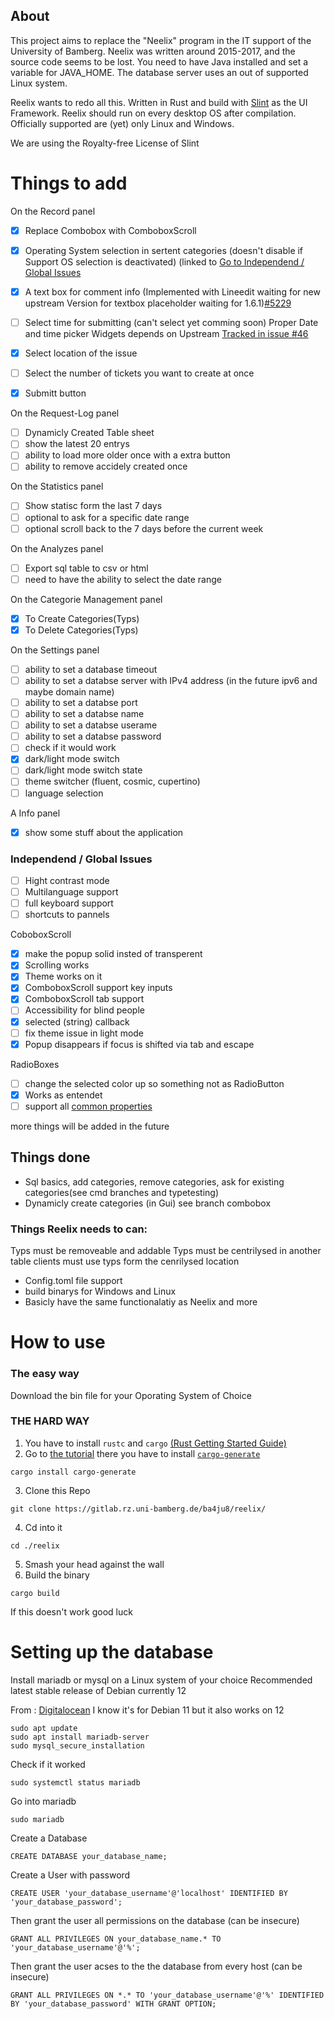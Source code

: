 ## About
This project aims to replace the "Neelix" program in the IT support of the University of Bamberg. Neelix was written around 2015-2017, and the source code seems to be lost. You need to have Java installed and set a variable for JAVA_HOME. The database server uses an out of supported Linux system.

Reelix wants to redo all this. Written in Rust and build with [Slint](https://slint.dev/) as the UI Framework. Reelix should run on every desktop OS after compilation. Officially supported are (yet) only Linux and Windows.

We are using the Royalty-free License of Slint
# Things to add

 On the Record panel
- [x] Replace Combobox with ComboboxScroll
- [x] Operating System selection in sertent categories (doesn't disable if Support OS selection is deactivated) (linked to [Go to Independend / Global Issues](#independend--global-issues)

- [x] A text box for comment info (Implemented with Lineedit waiting for new upstream Version for textbox placeholder waiting for 1.6.1)[#5229](https://github.com/slint-ui/slint/discussions/5229)
- [ ] Select time for submitting (can't select yet comming soon) Proper Date and time picker Widgets depends on Upstream [Tracked in issue #46](https://github.com/slint-ui/slint/issues/46)
- [x] Select location of the issue
- [ ] Select the number of tickets you want to create at once
- [x] Submitt button

On the Request-Log panel
- [ ] Dynamicly Created Table sheet
- [ ] show the latest 20 entrys 
- [ ] ability to load more older once with a extra button
- [ ] ability to remove accidely created once

On the Statistics panel
- [ ] Show statisc form the last 7 days
- [ ] optional to ask for a specific date range
- [ ] optional scroll back to the 7 days before the current week

On the Analyzes panel
- [ ] Export sql table to csv or html
- [ ] need to have the ability to select the date range

On the Categorie Management panel
- [x] To Create Categories(Typs)
- [x] To Delete Categories(Typs)

On the Settings panel
- [ ] ability to set a database timeout
- [ ] ability to set a databse server with IPv4 address (in the future ipv6 and maybe domain name)
- [ ] ability to set a databse port
- [ ] ability to set a databse name
- [ ] ability to set a databse userame
- [ ] ability to set a databse password
- [ ] check if it would work
- [x] dark/light mode switch
- [ ] dark/light mode switch state
- [ ] theme switcher (fluent, cosmic, cupertino)
- [ ] language selection

A Info panel
- [x]  show some stuff about the application 

### Independend / Global Issues
- [ ] Hight contrast mode
- [ ] Multilanguage support
- [ ] full keyboard support
- [ ] shortcuts to pannels

CoboboxScroll
- [x] make the popup solid insted of transperent
- [x] Scrolling works
- [x] Theme works on it
- [x] ComboboxScroll support key inputs
- [x] ComboboxScroll tab support
- [ ] Accessibility for blind people
- [x] selected (string) callback
- [ ] fix theme issue in light mode
- [x] Popup disappears if focus is shifted via tab and escape

RadioBoxes
- [ ] change the selected color up so something not as
RadioButton
- [x] Works as entendet
- [ ] support all [common properties](https://releases.slint.dev/1.6.0/docs/slint/src/language/builtins/elements#common-properties)

more things will be added in the future

## Things done
- Sql basics, add categories, remove categories, ask for existing categories(see cmd branches and typetesting)
- Dynamicly create categories (in Gui) see branch combobox



### Things Reelix needs to can:
Typs must be removeable and addable
Typs must be centrilysed in another table
clients must use typs form the cenrilysed location

- Config.toml file support
- build binarys for Windows and Linux
- Basicly have the same functionalatiy as Neelix and more


# How to use

### The easy way 
Download the bin file for your Oporating System of Choice

### THE HARD WAY
1. You have to install  ```rustc``` and ```cargo``` [(Rust Getting Started Guide)](https://www.rust-lang.org/learn/get-started)
2. Go to [the tutorial](https://releases.slint.dev/1.5.1/docs/tutorial/rust/introduction)
there you have to install [`cargo-generate`](https://github.com/cargo-generate/cargo-generate)

```
cargo install cargo-generate
```
3.   Clone this Repo

    git clone https://gitlab.rz.uni-bamberg.de/ba4ju8/reelix/
 
4. Cd into it    
```
cd ./reelix
 ```
5. Smash your head against the wall
6. Build the binary
```
cargo build
```


If this doesn't work good luck 

# Setting up the database
Install mariadb or mysql on a Linux system of your choice
Recommended  latest stable release of Debian currently 12

From : [Digitalocean](https://www.digitalocean.com/community/tutorials/how-to-install-mariadb-on-debian-11)
I know it's for Debian 11 but it also works on 12

```
sudo apt update
sudo apt install mariadb-server
sudo mysql_secure_installation
```

Check if it worked
```
sudo systemctl status mariadb
```

Go into mariadb
```
sudo mariadb
```

Create a Database
```
CREATE DATABASE your_database_name;
```

Create a User with password
```
CREATE USER 'your_database_username'@'localhost' IDENTIFIED BY 'your_database_password';
```

Then grant the user all permissions on the database (can be insecure)
```
GRANT ALL PRIVILEGES ON your_database_name.* TO 'your_database_username'@'%';
```

Then grant the user acses to the the database from every host (can be insecure)
```
GRANT ALL PRIVILEGES ON *.* TO 'your_database_username'@'%' IDENTIFIED BY 'your_database_password' WITH GRANT OPTION;
```
